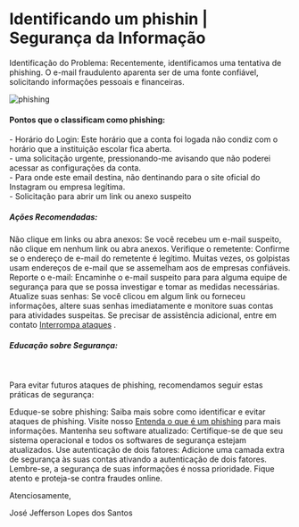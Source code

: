 # Identificando um phishin | Segurança da Informação

Identificação do Problema: Recentemente, identificamos uma tentativa de phishing. O e-mail fraudulento aparenta ser de uma fonte confiável, solicitando informações pessoais e financeiras.

![phishing](https://github.com/user-attachments/assets/a4e4050b-f928-48d9-b414-0954f48db78a)

<h4>Pontos que o classificam como phishing:</h4>
<p>
  - Horário do Login: Este horário que a conta foi logada não condiz com o horário que a instituição escolar fica aberta. <br>
  - uma solicitação urgente, pressionando-me avisando que não poderei acessar as configurações da conta.
<br>
  - Para onde este email destina, não dentinando para o site oficial do Instagram ou empresa legítima.
<br>
  - Solicitação para abrir um link ou anexo suspeito
  
</p>

<h5>Ações Recomendadas:</h5>

Não clique em links ou abra anexos: Se você recebeu um e-mail suspeito, não clique em nenhum link ou abra anexos.
Verifique o remetente: Confirme se o endereço de e-mail do remetente é legítimo. Muitas vezes, os golpistas usam endereços de e-mail que se assemelham aos de empresas confiáveis.
Reporte o e-mail: Encaminhe o e-mail suspeito para para alguma equipe de segurança para que se possa investigar e tomar as medidas necessárias.
Atualize suas senhas: Se você clicou em algum link ou forneceu informações, altere suas senhas imediatamente e monitore suas contas para atividades suspeitas. Se precisar de assistência adicional, entre em contato <a href="https://www.akamai.com/pt/why-akamai/stop-cyberthreats">Interrompa ataques</a> .

<h5>Educação sobre Segurança:</h5> <br>

Para evitar futuros ataques de phishing, recomendamos seguir estas práticas de segurança:

Eduque-se sobre phishing: Saiba mais sobre como identificar e evitar ataques de phishing. Visite nosso <a href="https://prodest.es.gov.br/entenda-o-que-e-phishing-e-adote-medidas-para-evita-lo">Entenda o que é um phishing</a> para mais informações.
Mantenha seu software atualizado: Certifique-se de que seu sistema operacional e todos os softwares de segurança estejam atualizados.
Use autenticação de dois fatores: Adicione uma camada extra de segurança às suas contas ativando a autenticação de dois fatores.
Lembre-se, a segurança de suas informações é nossa prioridade. Fique atento e proteja-se contra fraudes online.

Atenciosamente,

José Jefferson Lopes dos Santos
